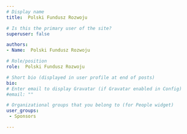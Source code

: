 ```yaml
---
# Display name
title:  Polski Fundusz Rozwoju

# Is this the primary user of the site?
superuser: false

authors:
- Name:  Polski Fundusz Rozwoju

# Role/position
role:  Polski Fundusz Rozwoju

# Short bio (displayed in user profile at end of posts)
bio: 
# Enter email to display Gravatar (if Gravatar enabled in Config)
#email: ""

# Organizational groups that you belong to (for People widget)
user_groups:
 - Sponsors

---
```


